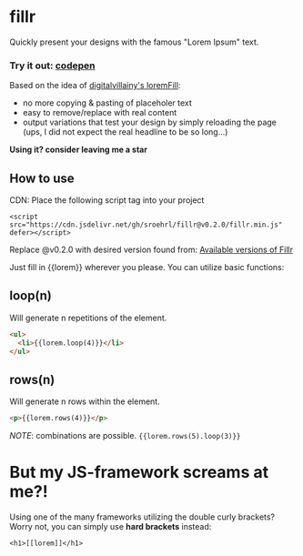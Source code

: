 # fillr

Quickly present your designs with the famous "Lorem Ipsum" text.

### Try it out: [codepen](https://codepen.io/neoan/pen/ExYJMwE?editors=1000)

Based on the idea of [digitalvillainy's loremFill](https://github.com/digitalvillainy/loremFill):

- no more copying & pasting of placeholer text
- easy to remove/replace with real content
- output variations that test your design by simply reloading the page (ups, I did not expect the real headline to be so long...)



**Using it? consider leaving me a star**

## How to use

CDN: Place the following script tag into your project 

`<script src="https://cdn.jsdelivr.net/gh/sroehrl/fillr@v0.2.0/fillr.min.js" defer></script>`

Replace @v0.2.0 with desired version found from: [Available versions of Fillr](https://github.com/sroehrl/fillr/tags)

Just fill in {{lorem}} wherever you please. You can utilize basic functions:

## loop(n)
Will generate n repetitions of the element.

```HTML
<ul>
  <li>{{lorem.loop(4)}}</li>
</ul>

```

## rows(n)
Will generate n rows within the element.

```HTML
<p>{{lorem.rows(4)}}</p>

```

_NOTE_: combinations are possible.
`{{lorem.rows(5).loop(3)}}`

# But my JS-framework screams at me?!
Using one of the many frameworks utilizing the double curly brackets? Worry not, you can simply use **hard brackets** instead:

`<h1>[[lorem]]</h1>`
